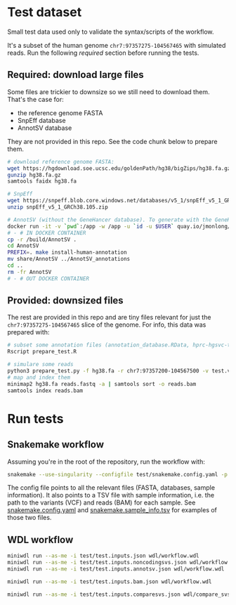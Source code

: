 # Test dataset

Small test data used only to validate the syntax/scripts of the workflow.

It's a subset of the human genome `chr7:97357275-104567465` with simulated reads.
Run the following *required* section before running the tests.

## Required: download large files

Some files are trickier to downsize so we still need to download them.
That's the case for:

- the reference genome FASTA
- SnpEff database
- AnnotSV database

They are not provided in this repo. 
See the code chunk below to prepare them.

```sh
# download reference genome FASTA:
wget https://hgdownload.soe.ucsc.edu/goldenPath/hg38/bigZips/hg38.fa.gz
gunzip hg38.fa.gz
samtools faidx hg38.fa

# SnpEff
wget https://snpeff.blob.core.windows.net/databases/v5_1/snpEff_v5_1_GRCh38.105.zip
unzip snpEff_v5_1_GRCh38.105.zip

# AnnotSV (without the GeneHancer database). To generate with the GeneHancer database, check ../README.md
docker run -it -v `pwd`:/app -w /app -u `id -u $USER` quay.io/jmonlong/annotsv:3.4
# - # IN DOCKER CONTAINER
cp -r /build/AnnotSV .
cd AnnotSV
PREFIX=. make install-human-annotation
mv share/AnnotSV ../AnnotSV_annotations
cd ..
rm -fr AnnotSV
# - # OUT DOCKER CONTAINER
```

## Provided: downsized files

The rest are provided in this repo and are tiny files relevant for just the `chr7:97357275-104567465` slice of the genome.
For info, this data was prepared with:

```sh
# subset some annotation files (annotation_database.RData, hprc-hgsvc-tr-catalog.tsv.gz)
Rscript prepare_test.R

# simulare some reads
python3 prepare_test.py -f hg38.fa -r chr7:97357200-104567500 -v test.vcf.gz -n 1000 -l 10000
# map and index them
minimap2 hg38.fa reads.fastq -a | samtools sort -o reads.bam
samtools index reads.bam
```

# Run tests

## Snakemake workflow

Assuming you're in the root of the repository, run the workflow with:

```sh
snakemake --use-singularity --configfile test/snakemake.config.yaml -p reports --cores 4
```

The config file points to all the relevant files (FASTA, databases, sample information).
It also points to a TSV file with sample information, i.e. the path to the variants (VCF) and reads (BAM) for each sample.
See [snakemake.config.yaml](snakemake.config.yaml) and [snakemake.sample_info.tsv](snakemake.sample_info.tsv) for examples of those two files.

## WDL workflow

```sh
miniwdl run --as-me -i test/test.inputs.json wdl/workflow.wdl
miniwdl run --as-me -i test/test.inputs.noncodingsvs.json wdl/workflow.wdl
miniwdl run --as-me -i test/test.inputs.annotsv.json wdl/workflow.wdl

miniwdl run --as-me -i test/test.inputs.bam.json wdl/workflow.wdl

miniwdl run --as-me -i test/test.inputs.comparesvs.json wdl/compare_svs.wdl
```

